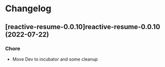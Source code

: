 # Changelog



## [reactive-resume-0.0.10]reactive-resume-0.0.10 (2022-07-22)

### Chore

- Move Dev to incubator and some cleanup
  
  